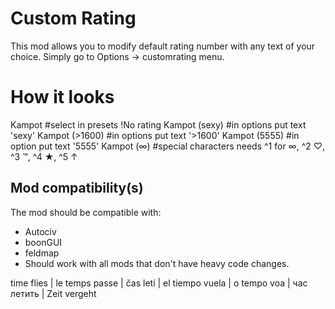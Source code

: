 # Custom Rating
This mod allows you to modify default rating number with any text of your choice.
Simply go to Options -> customrating menu.

# How it looks
Kampot                #select in presets !No rating
Kampot (sexy)         #in options put text 'sexy'
Kampot (>1600)        #in options put text '>1600'
Kampot (5555)         #in option put text  '5555' 
Kampot (∞)            #special characters needs ^1 for ∞, ^2 ♡, ^3 ™, ^4 ★, ^5 ↑

## Mod compatibility(s)
The mod should be compatible with:
- Autociv
- boonGUI
- feldmap
- Should work with all mods that don't have heavy code changes.

time flies | le temps passe | čas letí | el tiempo vuela | o tempo voa | час летить | Zeit vergeht
